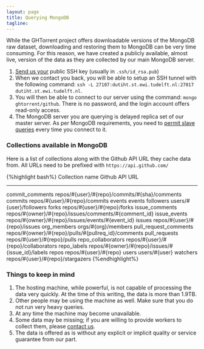 ```yaml
---
layout: page
title: Querying MongoDB 
tagline: 
---
```


While the GHTorrent project offers downloadable versions of the MongoDB raw
dataset, downloading and restoring them to MongoDB can be very time consuming.
For this reason, we have created a publicly available, almost live, version 
of the data as they are collected by our main MongoDB server. 

1. [Send us your](mailto:gousiosg@gmail.com) public SSH key (usually in `.ssh/id_rsa.pub`)
2. When we contact you back, you will be able to setup an SSH tunnel with the
following command: `ssh -L 27107:dutiht.st.ewi.tudelft.nl:27017 dutiht.st.ewi.tudelft.nl`. 
3. You will then be able to connect to our server using the command: `mongo
ghtorrent/github`. There is no password, and the login account offers
read-only access.
4. The MongoDB server you are querying is delayed replica set of our master
server. As per MongoDB requirements, you need to [permit slave queries](http://docs.mongodb.org/manual/reference/method/rs.slaveOk/) every time you connect
to it.

### Collections available in MongoDB

Here is a list of collections along with the Github API URL they cache data
from. All URLs need to be prefixed with `https://api.github.com/`

{%highlight bash%}
Collection name          Github API URL
----------------         --------------
commit_comments          repos/#{user}/#{repo}/commits/#{sha}/comments
commits                  repos/#{user}/#{repo}/commits
events                   events
followers                users/#{user}/followers
forks                    repos/#{user}/#{repo}/forks
issue_comments           repos/#{owner}/#{repo}/issues/comments/#{comment_id}
issue_events             repos/#{owner}/#{repo}/issues/events/#{event_id} 
issues                   repos/#{user}/#{repo}/issues
org_members              orgs/#{org}/members
pull_request_comments    repos/#{owner}/#{repo}/pulls/#{pullreq_id}/comments
pull_requests            repos/#{user}/#{repo}/pulls
repo_collaborators       repos/#{user}/#{repo}/collaborators
repo_labels              repos/#{owner}/#{repo}/issues/#{issue_id}/labels
repos                    repos/#{user}/#{repo}
users                    users/#{user}
watchers                 repos/#{user}/#{repo}/stargazers
{%endhighlight%}

### Things to keep in mind

1. The hosting machine, while powerful, is not capable of processing the data
very quickly. At the time of this writing, the data is more than 1.9TB.
2. Other people may be using the machine as well. Make sure that you do not run
very heavy queries.
3. At any time the machine may become unavailable.
4. Some data may be missing; if you are willing to provide workers to collect
them, please [contact us](mailto:gousiosg@gmail.com). 
5. The data is offered as is without any explicit or implicit quality or service guarantee from our part.

